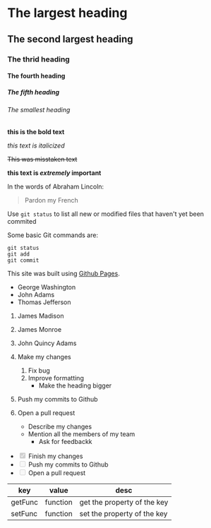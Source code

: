# The largest heading
## The second largest heading
### The thrid heading
#### The fourth heading
##### The fifth heading
###### The smallest heading

**this is the bold text**

*this text is italicized*

~~This was misstaken text~~

**this text is _extremely_ important**

In the words of Abraham Lincoln:

> Pardon my French

Use `git status` to list all new or modified files that haven't yet been commited

Some basic Git commands are:
```
git status
git add
git commit
```

This site was built using [Github Pages](https://pages.github.com).

- George Washington
- John Adams
- Thomas Jefferson


1. James Madison
2. James Monroe
3. John Quincy Adams


1. Make my changes
   1. Fix bug
   2. Improve formatting
      * Make the heading bigger
2. Push my commits to Github
3. Open a pull request
   * Describe my changes
   * Mention all the members of my team
     * Ask for feedbackk

<ul>
    <li class="task-list-item" checked="">
        <input type="checkbox" class="task-list-item" checked="" disabled=""> Finish my changes
    </li>
    <li class="task-list-item">
        <input type="checkbox" class="task-list-item" disabled=""> Push my commits to Github
    </li>
    <li class="task-list-item">
        <input type="checkbox" class="task-list-item" disabled=""> Open a pull request
    </li>
</ul>

key  | value | desc
----- | -------- | -----
getFunc | function | get the property of the key
setFunc | function | set the property of the key
